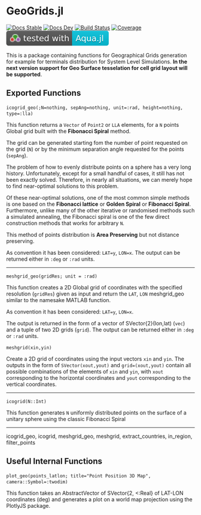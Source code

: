 # GeoGrids.jl

[![Docs Stable](https://img.shields.io/badge/docs-stable-blue.svg)](https://tec-esc-tools.io.esa.int/GeoGrids.jl/stable)
[![Docs Dev](https://img.shields.io/badge/docs-dev-blue.svg)](https://tec-esc-tools.io.esa.int/GeoGrids.jl/dev)
[![Build Status](https://gitlab.esa.int/tec-esc-tools/GeoGrids.jl/badges/main/pipeline.svg)](https://gitlab.esa.int/tec-esc-tools/GeoGrids.jl/pipelines)
[![Coverage](https://gitlab.esa.int/tec-esc-tools/GeoGrids.jl/badges/main/coverage.svg)](https://gitlab.esa.int/tec-esc-tools/GeoGrids.jl/commits/main)
[![Aqua QA](https://raw.githubusercontent.com/JuliaTesting/Aqua.jl/master/badge.svg)](https://github.com/JuliaTesting/Aqua.jl)

This is a package containing functions for Geographical Grids generation for example for terminals distribution for System Level Simulations. **In the next version support for Geo Surface tesselation for cell grid layout will be supported**.

## Exported Functions

    icogrid_geo(;N=nothing, sepAng=nothing, unit=:rad, height=nothing, type=:lla)

This function returns a `Vector` of `Point2` or `LLA` elements, for a `N` points Global grid built with the **Fibonacci Spiral** method.

The grid can be generated starting fom the number of point requested on the grid (`N`) or by the minimum separation angle requested for the points (`sepAng`).


The problem of how to evenly distribute points on a sphere has a very long history. Unfortunately, except for a small handful of cases, it still has not been exactly solved. Therefore, in nearly all situations, we can merely hope to find near-optimal solutions to this problem.

Of these near-optimal solutions, one of the most common simple methods is one based on the **Fibonacci lattice** or **Golden Spiral** or **Fibonacci Spiral**. Furthermore, unlike many of the other iterative or randomised methods such a simulated annealing, the Fibonacci spiral is one of the few direct construction methods that works for arbitrary `N`.

This method of points distribution is **Area Preserving** but not distance preserving.

As convention it has been considered: `LAT=y`, `LON=x`. The output can be returned either in `:deg` or `:rad` units.

---

	meshgrid_geo(gridRes; unit = :rad)

This function creates a 2D Global grid of coordinates with the specified resolution (`gridRes`) given as input and return the `LAT`, `LON` meshgrid_geo similar to the namesake MATLAB function.

As convention it has been considered: `LAT=y`, `LON=x`.

The output is returned in the form of a vector of SVector{2}(lon,lat) (`vec`) and a tuple of two 2D grids (`grid`). The output can be returned either in `:deg` or `:rad` units.


    meshgrid(xin,yin)

Create a 2D grid of coordinates using the input vectors `xin` and `yin`.
The outputs in the form of `SVector(xout,yout)` and `grid=(xout,yout)` contain all possible combinations of the elements of `xin` and `yin`, with `xout` corresponding to the horizontal coordinates and `yout` corresponding to the vertical coordinates.

---

    icogrid(N::Int)
	
This function generates `N` uniformly distributed points on the surface of a unitary sphere using the classic Fibonacci Spiral

---

icogrid_geo, icogrid, meshgrid_geo, meshgrid, 
extract_countries, in_region, filter_points

## Useful Internal Functions

    plot_geo(points_latlon; title="Point Position 3D Map", camera::Symbol=:twodim)

This function takes an AbstractVector of SVector{2, <:Real} of LAT-LON coordinates (deg) and generates a plot on a world map projection using the PlotlyJS package.
